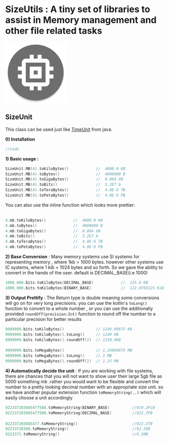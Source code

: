 # SizeUtils : A tiny set of libraries to assist in Memory management and other file related tasks

![](app/src/main/res/mipmap-xxxhdpi/ic_launcher_round.png)


## SizeUnit

This class can be used just like [TimeUnit](https://docs.oracle.com/javase/8/docs/api/java/util/concurrent/TimeUnit.html) from java. 

**0) Installation**

```kotlin
//todo
```



**1) Basic usage :** 

```kotlin
SizeUnit.MB(4).toKiloBytes()            //  4000.0 KB
SizeUnit.MB(4).toBytes()                //  4000000 B
SizeUnit.MB(4).toGigaBytes()            //  0.004 GB
SizeUnit.MB(4).toBits()                 //  3.2E7 b 
SizeUnit.MB(4).toTeraBytes()            //  4.0E-6 TB
SizeUnit.MB(4).toPetaBytes()            //  4.0E-9 PB
```

You can also use the inline function which looks more prettier: 

```kotlin

4.mb.toKiloBytes()            //  4000.0 KB
4.mb.toBytes()                //  4000000 B
4.mb.toGigaBytes()            //  0.004 GB
4.mb.toBits()                 //  3.2E7 b 
4.mb.toTeraBytes()            //  4.0E-6 TB
4.mb.toPetaBytes()            //  4.0E-9 PB
```

**2) Base Conversion** : Many memory systems use  SI systems for representing memory , where 1kb = 1000 bytes. however other systems use IC systems, where  1 kib = 1024 bytes and so forth. So we gave the ability to convert in the hands of the user. default is DECIMAL_BASE(i.e 1000)


```kotlin
1000_000.bits.toKiloBytes(DECIMAL_BASE)            //  125.0 KB
1000_000.bits.toKiloBytes(BINARY_BASE)             //  122.0703125 KiB
```

**3) Output Prettify** : The Return type is  double meaning some conversions will go on for very long precisions. you can use the kotlin's `toLong()` function to convert to a whole number , or you can use the additionally provided `roundOff(precision:Int)` function to round off the number to a particular precision for better results

```kotlin
9999999.bits.toKiloBytes()              // 1249.99875 KB
9999999.bits.toKiloBytes().toLong()     // 1249 KB
9999999.bits.toKiloBytes().roundOff(2)  // 1250.0KB

9999999.bits.toMegaBytes()              // 1.24999875 MB
9999999.bits.toMegaBytes().toLong()     // 1 MB
9999999.bits.toMegaBytes().roundOff(2)  // 1.25 MB
```

**4) Automatically decide the unit** : If you are working with file systems, there are chances that you will not want to show user their large 5gb file as 5000 something mb .rather you would want to be flexible and convert the number to a pretty looking decimal number with an appropriate size unit. so we have another popular extension function `toMemoryString(..)` which will easily choose a unit accordingly

```kotlin
922337203685477580.toMemoryString(BINARY_BASE)          //819.2PiB
922337203685477580.toMemoryString(DECIMAL_BASE)         //922.3PB

922337203685477.toMemoryString()                        //922.3TB
92233720368.toMemoryString()                            //92.2GB
9223372.toMemoryString()                                //9.2MB



```
